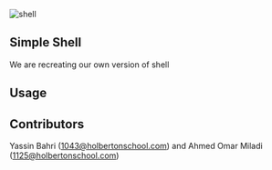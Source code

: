 ![shell](https://bashlogo.com/img/symbol/png/full_colored_dark.png)

## Simple Shell

We are recreating our own version of shell

## Usage

## Contributors
Yassin Bahri (1043@holbertonschool.com) and Ahmed Omar Miladi (1125@holbertonschool.com)
